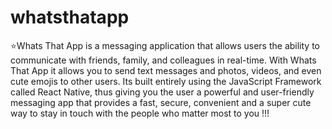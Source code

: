 # whatsthatapp
 ⭐Whats That App is a messaging application that allows users the ability to communicate with friends, family, and colleagues in real-time. With Whats That App it allows  you to send text messages and photos, videos, and even cute emojis to other users. Its built entirely using the JavaScript Framework called React Native, thus giving you the user a powerful and user-friendly messaging app that provides a fast, secure, convenient and  a super cute way to stay in touch with the people who matter most to you !!!
